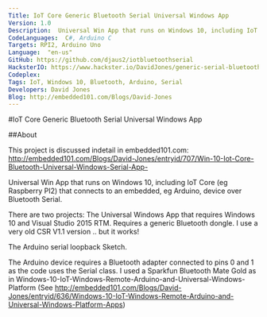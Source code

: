```yaml
---
Title: IoT Core Generic Bluetooth Serial Universal Windows App
Version: 1.0
Description:  Universal Win App that runs on Windows 10, including IoT Core (eg Raspberry PI2) that connects to an embedded, eg Arduino, device over Bluetooth Serial.
CodeLanguages:  C#, Arduino C
Targets: RPI2, Arduino Uno
Language:  "en-us"
GitHub: https://github.com/djaus2/iotbluetoothserial
HacksterIO: https://www.hackster.io/DavidJones/generic-serial-bluetooth-with-win-10-iot-core-rpi2-fcc4ca
Codeplex: 
Tags: IoT, Windows 10, Bluetooth, Arduino, Serial
Developers: David Jones
Blog: http://embedded101.com/Blogs/David-Jones
---
```


#IoT Core Generic Bluetooth Serial Universal Windows App

##About

This project is discussed indetail in embedded101.com:
http://embedded101.com/Blogs/David-Jones/entryid/707/Win-10-Iot-Core-Bluetooth-Universal-Windows-Serial-App-

 Universal Win App that runs on Windows 10, including IoT Core (eg Raspberry PI2) that connects to an embedded, eg Arduino, device over Bluetooth Serial.

 There are two projects: The Universal Windows App that requires Windows 10 and Visual Studio 2015 RTM. Requires a generic Bluetooth dongle. I use a very old CSR V1.1 version .. but it works!

The Arduino serial loopback Sketch. 

The Arduino device requires a Bluetooth adapter connected to pins 0 and 1 as the code uses the Serial class. I used a Sparkfun Bluetooth Mate Gold as in  Windows-10-IoT-Windows-Remote-Arduino-and-Universal-Windows-Platform (See http://embedded101.com/Blogs/David-Jones/entryid/636/Windows-10-IoT-Windows-Remote-Arduino-and-Universal-Windows-Platform-Apps)

